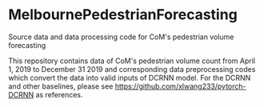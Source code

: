 # MelbournePedestrianForecasting
Source data and data processing code for CoM's pedestrian volume forecasting

This repository contains data of CoM's pedestrian volume count from April 1, 2019 to December 31 2019 and corresponding data preprocessing codes which convert the data into valid inputs of DCRNN model.
For the DCRNN and other baselines, please see https://github.com/xlwang233/pytorch-DCRNN as references.
